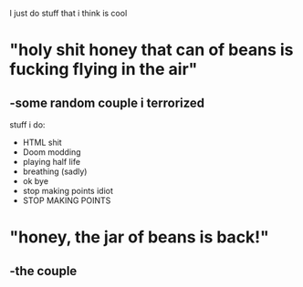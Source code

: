 I just do stuff that i think is cool 

# "holy shit honey that can of beans is fucking flying in the air"
## -some random couple i terrorized

stuff i do:
* HTML shit
* Doom modding
* playing half life
* breathing (sadly)
* ok bye
* stop making points idiot
* STOP MAKING POINTS

# "honey, the jar of beans is back!"
## -the couple
